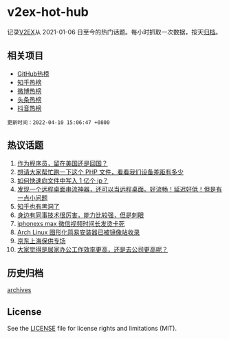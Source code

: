 # v2ex-hot-hub

 记录[V2EX](https://www.v2ex.com/)从 2021-01-06 日至今的热门话题。每小时抓取一次数据，按天[归档](archives)。
 
 ## 相关项目

- [GitHub热榜](https://github.com/snaildev/github-hot-hub)
- [知乎热榜](https://github.com/snaildev/zhihu-hot-hub)
- [微博热榜](https://github.com/snaildev/weibo-hot-hub)
- [头条热榜](https://github.com/snaildev/toutiao-hot-hub)
- [抖音热榜](https://github.com/snaildev/douyin-hot-hub)


 `更新时间：2022-04-10 15:06:47 +0800`

## 热议话题

1. [作为程序员，留在美国还是回国？](https://www.v2ex.com/t/846009)
1. [想请大家帮忙跑一下这个 PHP 文件，看看我们设备差距有多少](https://www.v2ex.com/t/845947)
1. [如何快速向文件中写入 1 亿个 ip？](https://www.v2ex.com/t/845892)
1. [发现一个远程桌面串流神器，还可以当远程桌面。好流畅！延迟好低！但是有一点小问题](https://www.v2ex.com/t/845934)
1. [知乎也有黑洞了](https://www.v2ex.com/t/845930)
1. [身边有同事技术很厉害，能力比较强，但是刺眼](https://www.v2ex.com/t/845931)
1. [iphonexs max 微信视频时间长发烫卡死](https://www.v2ex.com/t/845912)
1. [Arch Linux 图形化简易安装器已被镜像站收录](https://www.v2ex.com/t/846023)
1. [京东上海保供专场](https://www.v2ex.com/t/846040)
1. [大家觉得是居家办公工作效率更高，还是去公司更高呢？](https://www.v2ex.com/t/846046)

## 历史归档

[archives](archives)

## License

See the [LICENSE](LICENSE) file for license rights and limitations (MIT).

